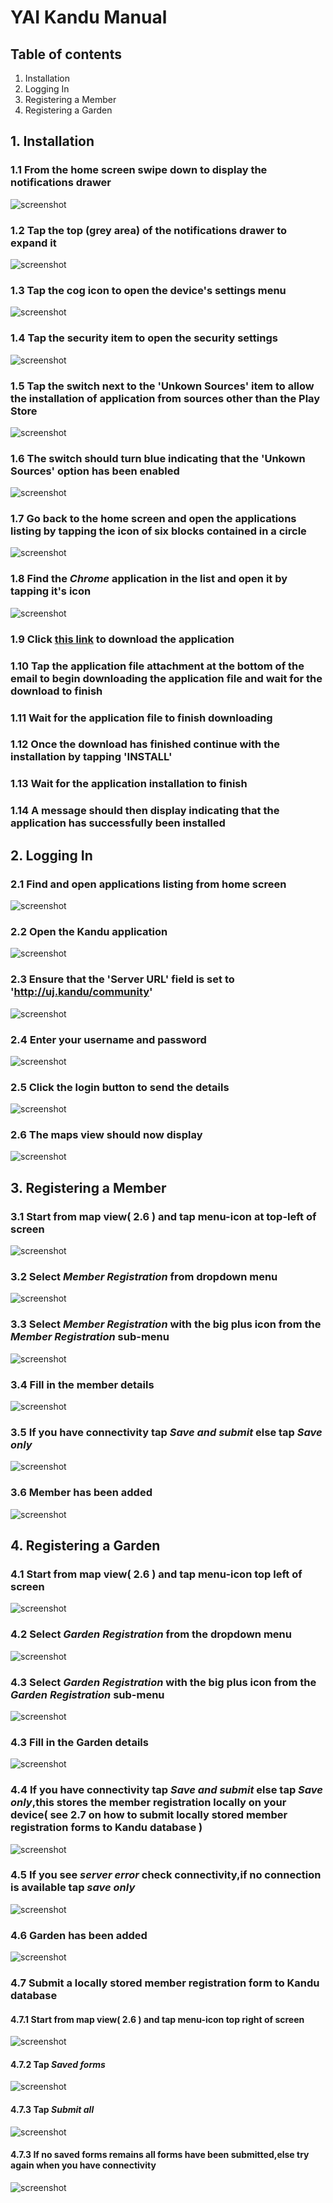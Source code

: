 # YAI Kandu Manual

## Table of contents

1. Installation
2. Logging In
3. Registering a Member
4. Registering a Garden

<div class="pagebreak"></div>

## 1. Installation

### 1.1 From the home screen swipe down to display the notifications drawer
![screenshot](./images/home.jpg)
<div class="pagebreak"></div>

### 1.2 Tap the top (grey area) of the notifications drawer to expand it
![screenshot](./images/1/2.jpg)
<div class="pagebreak"></div>

### 1.3 Tap the cog icon to open the device's settings menu
![screenshot](./images/1/3.jpg)
<div class="pagebreak"></div>

### 1.4 Tap the security item to open the security settings
![screenshot](./images/1/4.jpg)
<div class="pagebreak"></div>

### 1.5 Tap the switch next to the 'Unkown Sources' item to allow the installation of application from sources other than the Play Store
![screenshot](./images/1/5.jpg)
<div class="pagebreak"></div>

### 1.6 The switch should turn blue indicating that the 'Unkown Sources' option has been enabled
![screenshot](./images/1/6.jpg)
<div class="pagebreak"></div>

### 1.7 Go back to the home screen and open the applications listing by tapping the icon of six blocks contained in a circle
![screenshot](./images/home.jpg)
<div class="pagebreak"></div>

### 1.8 Find the *Chrome* application in the list and open it by tapping it's icon
![screenshot](./images/1/8.jpg)
<div class="pagebreak"></div>

### 1.9 Click [this link](/apks/kandu_2.0.17.apk) to download the application

### 1.10 Tap the application file attachment at the bottom of the email to begin downloading the application file and wait for the download to finish

### 1.11 Wait for the application file to finish downloading

### 1.12 Once the download has finished continue with the installation by tapping 'INSTALL'

### 1.13 Wait for the application installation to finish

### 1.14 A message should then display indicating that the application has successfully been installed

## 2. Logging In

### 2.1 Find and open applications listing from home screen
![screenshot](./images/home.jpg)
<div class="pagebreak"></div>

### 2.2 Open the Kandu application
![screenshot](./images/2/2.jpg)
<div class="pagebreak"></div>

### 2.3 Ensure that the 'Server URL' field is set to 'http://uj.kandu/community'
![screenshot](./images/2/3.jpg)
<div class="pagebreak"></div>

### 2.4 Enter your username and password
![screenshot](./images/2/4.jpg)
<div class="pagebreak"></div>

### 2.5 Click the login button to send the details
![screenshot](./images/2/5.jpg)
<div class="pagebreak"></div>

### 2.6 The maps view should now display
![screenshot](./images/2/6.jpg)
<div class="pagebreak"></div>

## 3. Registering a Member

### 3.1 Start from map view( 2.6 ) and tap menu-icon at top-left of screen
![screenshot](./images/map.jpg)
<div class="pagebreak"></div>

### 3.2 Select *Member Registration* from dropdown menu
![screenshot](./images/menu.jpg)
<div class="pagebreak"></div>

### 3.3 Select *Member Registration* with the big plus icon from the *Member Registration* sub-menu
![screenshot](./images/3/5.jpg)
<div class="pagebreak"></div>

### 3.4 Fill in the member details
![screenshot](./images/3/3.jpg)
<div class="pagebreak"></div>

### 3.5 If you have connectivity tap *Save and submit* else tap *Save only*
![screenshot](./images/3/4.jpg)
<div class="pagebreak"></div>

### 3.6 Member has been added
![screenshot](./images/3/5.jpg)
<div class="pagebreak"></div>


## 4. Registering a Garden

### 4.1 Start from map view( 2.6 ) and tap menu-icon top left of screen
![screenshot](./images/map.jpg)
<div class="pagebreak"></div>

### 4.2 Select *Garden Registration* from the dropdown menu
![screenshot](./images/menu.jpg)
<div class="pagebreak"></div>

### 4.3 Select *Garden Registration* with the big plus icon from the *Garden Registration* sub-menu
![screenshot](./images/4/1.jpg)
<div class="pagebreak"></div>

### 4.3 Fill in the Garden details
![screenshot](./images/4/2.jpg)
<div class="pagebreak"></div>

### 4.4 If you have connectivity tap *Save and submit* else tap *Save only*,this stores the member registration locally on your device( see 2.7 on how to submit locally stored member registration forms to Kandu database )
![screenshot](./images/4/3.jpg)
<div class="pagebreak"></div>

### 4.5 If you see *server error* check connectivity,if no connection is available tap *save only*
![screenshot](./images/4/4.jpg)
<div class="pagebreak"></div>

### 4.6 Garden has been added
![screenshot](./images/4/5.jpg)
<div class="pagebreak"></div>

### 4.7 Submit a locally stored member registration form to Kandu database

#### 4.7.1 Start from map view( 2.6 ) and tap menu-icon top right of screen
![screenshot](./images/map.jpg)
<div class="pagebreak"></div>

#### 4.7.2 Tap *Saved forms*
![screenshot](./images/4/6.jpg)
<div class="pagebreak"></div>

#### 4.7.3 Tap *Submit all*
![screenshot](./images/4/7.jpg)
<div class="pagebreak"></div>

#### 4.7.3 If no saved forms remains all forms have been submitted,else try again when you have connectivity
![screenshot](./images/4/8.jpg)
<div class="pagebreak"></div>
